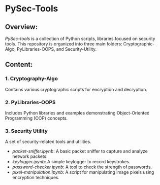 # PySec-Tools

## Overview:
*PySec-tools* is a collection of Python scripts, libraries focused on security tools. This repository is organized into three main folders: Cryptographic-Algo, PyLibraries-OOPS, and Security-Utility.

## Content:
### 1. Cryptography-Algo
Contains various cryptographic scripts for encryption and decryption.

### 2. PyLibraries-OOPS
Includes Python libraries and examples demonstrating Object-Oriented Programming (OOP) concepts.

### 3. Security Utility
A set of security-related tools and utilities.
- *packet-sniffer.ipynb*: A basic packet sniffer to capture and analyze network packets.
- *keylogger.ipynb*: A simple keylogger to record keystrokes.
- *password-checker.ipynb*: A tool to check the strength of passwords.
- *pixel-manipulation.ipynb*: A script for manipulating image pixels using encryption techniques.
